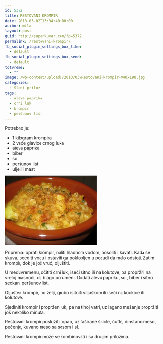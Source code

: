 ```yaml
---
id: 5372
title: RESTOVANI KROMPIR
date: 2013-03-02T13:34:40+00:00
author: mila
layout: post
guid: http://superkuvar.com/?p=5372
permalink: /restovani-krompir/
fb_social_plugin_settings_box_like:
  - default
fb_social_plugin_settings_box_send:
  - default
totvreme:
  - ""
image: /wp-content/uploads/2013/03/Restovani-krompir-940x198.jpg
categories:
  - Slani prilozi
tags:
  - aleva paprika
  - crni luk
  - krompir
  - peršunov list
---
```

Potrebno je:

  * 1 kilogram krompira
  * 2 veće glavice crnog luka
  * aleva paprika
  * biber
  * so
  * peršunov list
  * ulje ili mast

<img class="alignnone size-medium wp-image-5373" src="/wp-content/uploads/2013/03/Restovani-krompir-300x225.jpg" alt="Restovani krompir" width="300" height="225" /> 

Priprema: oprati krompir, naliti hladnom vodom, posoliti i kuvati. Kada se skuva, ocediti vodu i ostaviti ga poklopljen u posudi da malo odstoji. Zatim krompir, dok je još vruć, oljuštiti.

U međuvremenu, očititi crni luk, iseći sitno ili na kolutove, pa propržiti na vreloj masnoći, da blago porumeni. Dodati alevu papriku, so , biber i sitno seckani peršunov list.

Oljušten krompir, po želji, grubo isitniti viljuškom ili iseći na kockice ili kolutove.

Sjediniti krompir i propržen luk, pa na tihoj vatri, uz lagano mešanje propržiti još nekoliko minuta.

Restovani krompir poslužiti topao, uz faširane šnicle, ćufte, dinstano meso, pečenje, kuvano meso sa sosom i sl.

Restovani krompir može se kombinovati i sa drugim prilozima.